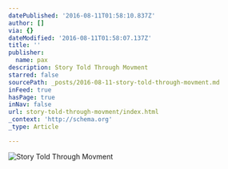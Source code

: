 ```yaml
---
datePublished: '2016-08-11T01:58:10.837Z'
author: []
via: {}
dateModified: '2016-08-11T01:58:07.137Z'
title: ''
publisher:
  name: pax
description: Story Told Through Movment
starred: false
sourcePath: _posts/2016-08-11-story-told-through-movment.md
inFeed: true
hasPage: true
inNav: false
url: story-told-through-movment/index.html
_context: 'http://schema.org'
_type: Article

---
```

![Story Told Through Movment](https://the-grid-user-content.s3-us-west-2.amazonaws.com/0ece1bda-33d7-4348-8011-304fe74656ee.jpg)